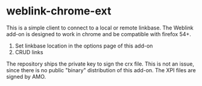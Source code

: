 # weblink-chrome-ext

This is a simple client to connect to a local or remote linkbase. The Weblink add-on is designed to work in chrome 
and be compatible with firefox 54+.

1. Set linkbase location in the options page of this add-on
2. CRUD links

The repository ships the private key to sign the crx file. This is not an issue, since there is no public "binary" 
distribution of this add-on. The XPI files are signed by AMO.
